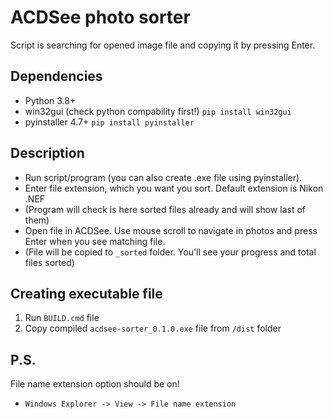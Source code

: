 # ACDSee photo sorter

Script is searching for opened image file and copying it by pressing Enter. 


## Dependencies
* Python 3.8+
* win32gui (check python compability first!)
`pip install win32gui`
* pyinstaller 4.7+
`pip install pyinstaller`

## Description
* Run script/program (you can also create .exe file using pyinstaller).
* Enter file extension, which you want you sort. Default extension is Nikon .NEF
* (Program will check is here sorted files already and will show last of them)
* Open file in ACDSee. Use mouse scroll to navigate in photos and press Enter when you see matching file.
* (File will be copied to `_sorted` folder. You'll see your progress and total files sorted)

## Creating executable file
1. Run `BUILD.cmd` file
2. Copy compiled `acdsee-sorter_0.1.0.exe` file from `/dist` folder

## P.S.
File name extension option should be on!
* `Windows Explorer -> View -> File name extension`